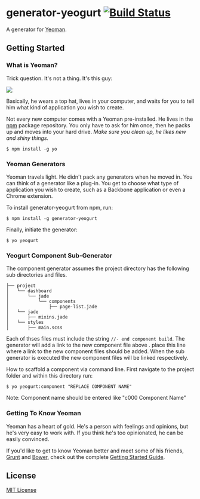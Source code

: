 # generator-yeogurt [![Build Status](https://secure.travis-ci.org/larsonjj/generator-yeogurt.png?branch=master)](https://travis-ci.org/larsonjj/generator-yeogurt)

A generator for [Yeoman](http://yeoman.io).


## Getting Started

### What is Yeoman?

Trick question. It's not a thing. It's this guy:

![](http://i.imgur.com/JHaAlBJ.png)

Basically, he wears a top hat, lives in your computer, and waits for you to tell him what kind of application you wish to create.

Not every new computer comes with a Yeoman pre-installed. He lives in the [npm](https://npmjs.org) package repository. You only have to ask for him once, then he packs up and moves into your hard drive. *Make sure you clean up, he likes new and shiny things.*

```
$ npm install -g yo
```

### Yeoman Generators

Yeoman travels light. He didn't pack any generators when he moved in. You can think of a generator like a plug-in. You get to choose what type of application you wish to create, such as a Backbone application or even a Chrome extension.

To install generator-yeogurt from npm, run:

```
$ npm install -g generator-yeogurt
```

Finally, initiate the generator:

```
$ yo yeogurt
```

### Yeogurt Component Sub-Generator

The component generator assumes the project directory has the following sub directories and files.

```
├── project
│   └── dashboard
│   	└── jade
│   		└── components
│   			├── page-list.jade
│   └── jade
│   	├── mixins.jade
│   └── styles
│   	├── main.scss
```

Each of thses files must include the string `//- end component build`. The generator will add a link to the new component file above . place this line where a link to the new component files should be added. When the sub generator is executed the new component files will be linked respectively.

How to scaffold a component via command line. First navigate to the project folder and within this directory run:

```
$ yo yeogurt:component "REPLACE COMPONENT NAME"
```

Note: Component name should be entered like "c000 Component Name"

### Getting To Know Yeoman

Yeoman has a heart of gold. He's a person with feelings and opinions, but he's very easy to work with. If you think he's too opinionated, he can be easily convinced.

If you'd like to get to know Yeoman better and meet some of his friends, [Grunt](http://gruntjs.com) and [Bower](http://bower.io), check out the complete [Getting Started Guide](https://github.com/yeoman/yeoman/wiki/Getting-Started).


## License

[MIT License](http://en.wikipedia.org/wiki/MIT_License)
